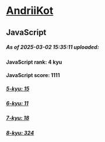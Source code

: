 # [AndriiKot](https://www.codewars.com/users/AndriiKot) 

## JavaScript

##### As of 2025-03-02 15:35:11 uploaded:

#### JavaScript rank: 4 kyu

#### JavaScript score: 1111

##### [5-kyu: 15](https://github.com/AndriiKot/JavaScript__CodeWars/tree/main/kyu-5)

##### [6-kyu: 11](https://github.com/AndriiKot/JavaScript__CodeWars/tree/main/kyu-6)

##### [7-kyu: 18](https://github.com/AndriiKot/JavaScript__CodeWars/tree/main/kyu-7)

##### [8-kyu: 324](https://github.com/AndriiKot/JavaScript__CodeWars/tree/main/kyu-8)

